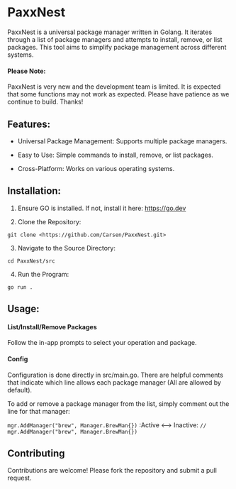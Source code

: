 <h1>PaxxNest</h1>

PaxxNest is a universal package manager written in Golang. It iterates through a list of package managers and attempts to install, remove, or list packages. This tool aims to simplify package management across different systems.

<h4>Please Note: </h4>

<p>PaxxNest is very new and the development team is limited. It is expected that some functions may not work as expected. Please have patience as we continue to build. Thanks!</p>

<h2>Features:</h2>

- Universal Package Management: Supports multiple package managers.

- Easy to Use: Simple commands to install, remove, or list packages.

- Cross-Platform: Works on various operating systems.

<h2>Installation:</h2>

1. Ensure GO is installed. If not, install it here: https://go.dev

2. Clone the Repository:

`git clone <https://github.com/Carsen/PaxxNest.git>`

3. Navigate to the Source Directory:

`cd PaxxNest/src`

4. Run the Program:

`go run .`

<h2>Usage:</h2>

<h4>List/Install/Remove Packages</h4>

Follow the in-app prompts to select your operation and package.

<h4>Config</h4>

Configuration is done directly in src/main.go. There are helpful comments that indicate which line allows each package manager (All are allowed by default).

To add or remove a package manager from the list, simply comment out the line for that manager:

`mgr.AddManager("brew", Manager.BrewMan{})` :Active <--> Inactive: `// mgr.AddManager("brew", Manager.BrewMan{})`

<h2>Contributing</h2>

Contributions are welcome! Please fork the repository and submit a pull request.
